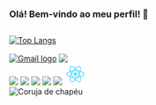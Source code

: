 ### Olá! Bem-vindo ao meu perfil! 🦉

##

[![Top Langs](https://github-readme-stats.vercel.app/api/top-langs/?username=GabrielCesconetto&layout=compact&theme=dark)](https://github.com/anuraghazra/github-readme-stats)

<div style="display: inline-block">
  <a href="mailto:gabrielcesconettogc@gmail.com" style="margin-top: 20px;"><img align="center" src="https://img.shields.io/badge/Gmail-D14836?style=for-the-badge&logo=gmail&logoColor=white" alt="Gmail logo"></a>
  <a href="https://www.linkedin.com/in/jo%C3%A3o-gabriel-cesconetto-439414205/" style="margin-top: 20px;"><img align="center" src="https://img.shields.io/badge/LinkedIn-0077B5?style=for-the-badge&logo=linkedin&logoColor=white"></a>
</div>
<br>
<div style="display: inline-block">
  <img src="https://img.icons8.com/color/48/000000/html-5--v1.png" width="40">
  <img src="https://img.icons8.com/color/48/000000/css3.png" width="40">
  <img src="https://img.icons8.com/color/48/000000/javascript--v1.png" width="40">
  <img src="https://img.icons8.com/color/48/000000/bootstrap.png" width="40">
  <img src="https://www.vectorlogo.zone/logos/jquery/jquery-icon.svg" width="40">
  <img src="https://raw.githubusercontent.com/github/explore/80688e429a7d4ef2fca1e82350fe8e3517d3494d/topics/react/react.png" width="40">
 </div>
<br>
<div style="display: inline-block">
  <img src="https://c.tenor.com/mQIZ9L0TIDUAAAAM/owl.gif" alt="Coruja de chapéu" width="150" height="200">
</div>
